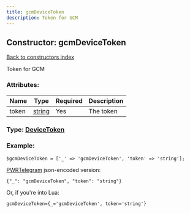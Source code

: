 ```yaml
---
title: gcmDeviceToken
description: Token for GCM
---
```

## Constructor: gcmDeviceToken  
[Back to constructors index](index.md)



Token for GCM

### Attributes:

| Name     |    Type       | Required | Description |
|----------|---------------|----------|-------------|
|token|[string](../types/string.md) | Yes|The token|



### Type: [DeviceToken](../types/DeviceToken.md)


### Example:

```
$gcmDeviceToken = ['_' => 'gcmDeviceToken', 'token' => 'string'];
```  

[PWRTelegram](https://pwrtelegram.xyz) json-encoded version:

```
{"_": "gcmDeviceToken", "token": "string"}
```


Or, if you're into Lua:  


```
gcmDeviceToken={_='gcmDeviceToken', token='string'}

```


